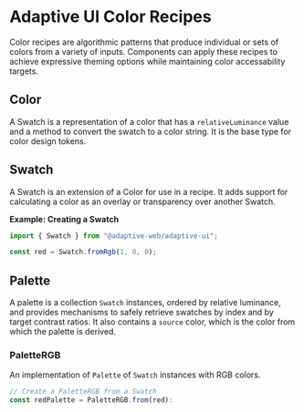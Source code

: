# Adaptive UI Color Recipes

Color recipes are algorithmic patterns that produce individual or sets of colors from a variety of inputs. Components can apply these recipes to achieve expressive theming options while maintaining color accessability targets.

## Color
A Swatch is a representation of a color that has a `relativeLuminance` value and a method to convert the swatch to a color string. It is the base type for color design tokens.

## Swatch
A Swatch is an extension of a Color for use in a recipe. It adds support for calculating a color as an overlay or transparency
over another Swatch.

**Example: Creating a Swatch**
```ts
import { Swatch } from "@adaptive-web/adaptive-ui";

const red = Swatch.fromRgb(1, 0, 0);
```

## Palette
A palette is a collection `Swatch` instances, ordered by relative luminance, and provides mechanisms to safely retrieve swatches by index and by target contrast ratios. It also contains a `source` color, which is the color from which the palette is derived.

### PaletteRGB
An implementation of `Palette` of `Swatch` instances with RGB colors.

```ts
// Create a PaletteRGB from a Swatch
const redPalette = PaletteRGB.from(red):
```
